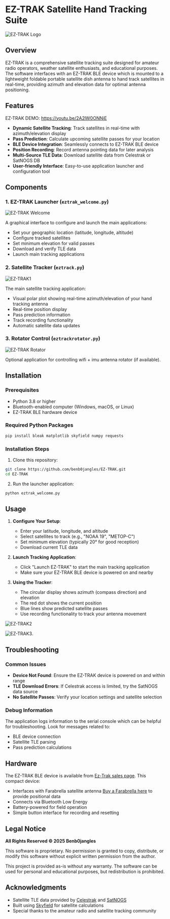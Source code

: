 # EZ-TRAK Satellite Hand Tracking Suite

![EZ-TRAK Logo](https://github.com/benb0jangles/EzTrak/blob/main/img/eztrak3.jpg)

## Overview

EZ-TRAK is a comprehensive satellite tracking suite designed for amateur radio operators, weather satellite enthusiasts, and educational purposes. The software interfaces with an EZ-TRAK BLE device which is mounted to a lightweight foldable portable satellite dish antenna to hand track satellites in real-time, providing azimuth and elevation data for optimal antenna positioning.

## Features

EZ-TRAK DEMO: https://youtu.be/2A2lW0ONNiE

- **Dynamic Satellite Tracking**: Track satellites in real-time with azimuth/elevation display
- **Pass Prediction**: Calculate upcoming satellite passes for your location
- **BLE Device Integration**: Seamlessly connects to EZ-TRAK BLE device
- **Position Recording**: Record antenna pointing data for later analysis
- **Multi-Source TLE Data**: Download satellite data from Celestrak or SatNOGS DB
- **User-friendly Interface**: Easy-to-use application launcher and configuration tool

## Components

### 1. EZ-TRAK Launcher (`eztrak_welcome.py`)

![EZ-TRAK Welcome](https://github.com/benb0jangles/EzTrak/blob/main/img/Screenshot_welcome_small.png)

A graphical interface to configure and launch the main applications:

- Set your geographic location (latitude, longitude, altitude)
- Configure tracked satellites
- Set minimum elevation for valid passes
- Download and verify TLE data
- Launch main tracking applications

### 2. Satellite Tracker (`eztrack.py`)

![EZ-TRAK1](https://github.com/benb0jangles/EzTrak/blob/main/img/Screenshot4_small.png)

The main satellite tracking application:

- Visual polar plot showing real-time azimuth/elevation of your hand tracking antenna
- Real-time position display
- Pass prediction information
- Track recording functionality
- Automatic satellite data updates

### 3. Rotator Control (`eztrackrotator.py`)

![EZ-TRAK Rotator](https://github.com/benb0jangles/EzTrak/blob/main/img/Screenshot5_small.png)

Optional application for controlling wifi + imu antenna rotator (if available).

## Installation

### Prerequisites

- Python 3.8 or higher
- Bluetooth-enabled computer (Windows, macOS, or Linux)
- EZ-TRAK BLE hardware device

### Required Python Packages

```bash
pip install bleak matplotlib skyfield numpy requests
```

### Installation Steps

1. Clone this repository:
```bash
git clone https://github.com/benb0jangles/EZ-TRAK.git
cd EZ-TRAK
```

2. Run the launcher application:
```bash
python eztrak_welcome.py
```

## Usage

1. **Configure Your Setup**:
   - Enter your latitude, longitude, and altitude
   - Select satellites to track (e.g., "NOAA 19", "METOP-C")
   - Set minimum elevation (typically 20° for good reception)
   - Download current TLE data

2. **Launch Tracking Application**:
   - Click "Launch EZ-TRAK" to start the main tracking application
   - Make sure your EZ-TRAK BLE device is powered on and nearby

3. **Using the Tracker**:
   - The circular display shows azimuth (compass direction) and elevation
   - The red dot shows the current position
   - Blue lines show predicted satellite passes
   - Use recording functionality to track your antenna movement

![EZ-TRAK2](https://github.com/benb0jangles/EzTrak/blob/main/img/eztrak_img2small.jpg)

![EZ-TRAK3](https://github.com/benb0jangles/EzTrak/blob/main/img/eztrak1small.jpg).


## Troubleshooting

### Common Issues

- **Device Not Found**: Ensure the EZ-TRAK device is powered on and within range
- **TLE Download Errors**: If Celestrak access is limited, try the SatNOGS data source
- **No Satellite Passes**: Verify your location settings and satellite selection

### Debug Information

The application logs information to the serial console which can be helpful for troubleshooting. Look for messages related to:

- BLE device connection
- Satellite TLE parsing
- Pass prediction calculations

## Hardware

The EZ-TRAK BLE device is available from [Ez-Trak sales page](coming-soon). This compact device:

- Interfaces with Farabrella satellite antenna [Buy a Farabrella here](https://www.ebay.co.uk/itm/204232411345) to provide positional data
- Connects via Bluetooth Low Energy
- Battery-powered for field operation
- Simple button interface for recording and resetting

## Legal Notice

**All Rights Reserved © 2025 Benb0jangles**

This software is proprietary. No permission is granted to copy, distribute, or modify this software without explicit written permission from the author.

This project is provided as-is without any warranty. The software can be used for personal and educational purposes, but redistribution is prohibited.

## Acknowledgments

- Satellite TLE data provided by [Celestrak](https://celestrak.org/) and [SatNOGS](https://db.satnogs.org/)
- Built using [Skyfield](https://rhodesmill.org/skyfield/) for satellite calculations
- Special thanks to the amateur radio and satellite tracking community
